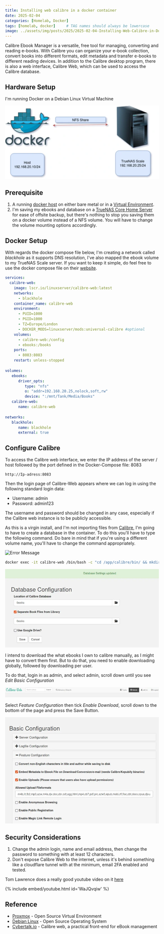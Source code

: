 ```yaml
---
title: Installing web calibre in a docker container
date: 2025-02-04
categories: [Homelab, Docker]
tags: [homelab, docker]     # TAG names should always be lowercase
image: ../assets/img/posts/2025/2025-02-04-Installing-Web-Calibre-in-Docker/header.webp
---
```


Calibre Ebook Manager is a versatile, free tool for managing, converting and reading e-books. With Calibre you can organize your e-book collection, convert books into different formats, edit metadata and transfer e-books to different reading devices. In addition to the Calibre desktop program, there is also a web interface, Calibre Web, which can be used to access the Calibre database.

## Hardware Setup

I'm running Docker on a Debian Linux Virtual Machine

![Infrastructure](../assets/img/posts/2025/2025-02-04-Installing-Web-Calibre-in-Docker/Infrastructure.webp)

## Prerequisite

1. A running [docker host](https://thebloody.cloud/posts/Debian-Host-On-Proxmox/) on either bare metal or in a [Virtual Environment](https://thebloody.cloud/posts/Cheap-Home-Proxmox-Server/).
2. I'm saving my ebooks and database on a [TrueNAS Core Home Server](https://thebloody.cloud/posts/Current-Home-Server/) for ease of offsite backup, but there's nothing to stop you saving them on a docker volume instead of a NFS volume. You will have to change the volume mounting options accordingly.

## Docker Setup

With regards the docker compose file below, I'm creating a network called *blackhole* as it supports DNS resolution, I've also mapped the ebook volume to my TrueNAS Scale server. If you want to keep it simple, do feel free to use the docker compose file on their [website](https://github.com/linuxserver/docker-calibre-web).

```yaml
services:
  calibre-web:
    image: lscr.io/linuxserver/calibre-web:latest
    networks:
      - blackhole
    container_name: calibre-web
    environment:
      - PUID=1000
      - PGID=1000
      - TZ=Europe/London
      - DOCKER_MODS=linuxserver/mods:universal-calibre #optional
    volumes:
      - calibre-web:/config
      - ebooks:/books
    ports:
      - 8083:8083
    restart: unless-stopped

volumes:
   ebooks:
      driver_opts:
         type: "nfs"
         o: "addr=192.168.20.25,nolock,soft,rw"
         device: ":/mnt/Tank/Media/Books"
   calibre-web:
      name: calibre-web

networks:
   blackhole:
      name: blackhole
      external: true
```

## Configure Calibre

To access the Calibre web interface, we enter the IP address of the server / host followed by the port defined in the Docker-Compose file: 8083

```text
http://Ip-adress:8083
````

Then the login page of Calibre-Web appears where we can log in using the following standard login data:

* Username: admin
* Password: admin123

The username and password should be changed in any case, especially if the Calibre web instance is to be publicly accessible.

As this is a virgin install, and I'm not importing files from [Calibre](https://calibre-ebook.com/), I'm going to have to create a database in the container. To do this you'll have to type the following command. Do bare in mind that if you're using a different volume name, you'll have to change the command appropriately.

![Error Message](../assets/img/posts/2025/2025-02-04-Installing-Web-Calibre-in-Docker/Error_Message.webp)

```bash
docker exec -it calibre-web /bin/bash -c "cd /app/calibre/bin/ && mkdir /books/.calnotes && calibredb restore_database --really-do-it --with-library /books”
```

![Fix Error Message](../assets/img/posts/2025/2025-02-04-Installing-Web-Calibre-in-Docker/Fixed_Error_Message.webp)

I intend to download the what ebooks I own to calibre manually, as I might have to convert them first. But to do that, you need to enable downloading globally, followed by downloading per user.

To do that, login in as admin, and select admin, scroll down until you see *Edit Basic Configuration*

![Admin Page](../assets/img/posts/2025/2025-02-04-Installing-Web-Calibre-in-Docker/admin.webp)

Select *Feature Configuration* then tick *Enable Download*, scroll down to the bottom of the page and press the Save Button.

![Enabling Downloads Globally](../assets/img/posts/2025/2025-02-04-Installing-Web-Calibre-in-Docker/Enable_Downloads.webp)

## Security Considerations

1. Change the admin login, name and email address, then change the password to something with at least 12 characters.
2. Don't expose Calibre Web to the internet, unless it's behind something like a cloudflare tunnel with at the minimum, email 2FA enabled and tested.

Tom Lawrence does a really good youtube video on it [here](https://www.youtube.com/watch?v=eojWaJQvqiw)

{% include embed/youtube.html id='WaJQvqiw' %}

## Reference

* [Proxmox](https://www.proxmox.com/en/) - Open Source Virtual Environment
* [Debian Linux](https://www.debian.org/) - Open Source Operating System
* [Cybertalk.io](https://cybertalk.io/en/calibre-web-a-practical-front-end-for-ebook-management/) - Calibre web, a practical front-end for eBook management
